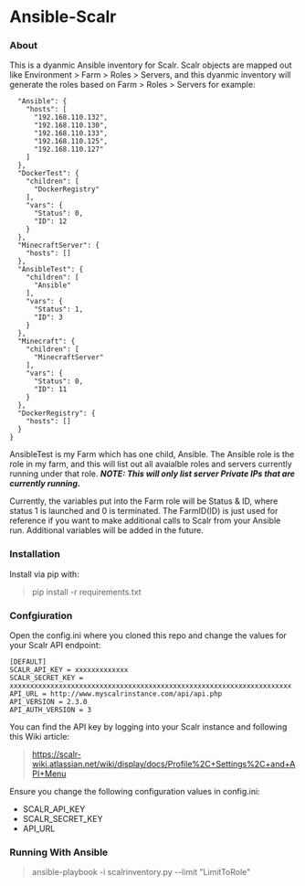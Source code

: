 # Ansible-Scalr
### About
This is a dyanmic Ansible inventory for Scalr.  Scalr objects are mapped out like Environment > Farm > Roles > Servers, and this dyanmic inventory will generate the roles based on Farm > Roles > Servers for example:

```{
  "Ansible": {
    "hosts": [
      "192.168.110.132",
      "192.168.110.130",
      "192.168.110.133",
      "192.168.110.125",
      "192.168.110.127"
    ]
  },
  "DockerTest": {
    "children": [
      "DockerRegistry"
    ],
    "vars": {
      "Status": 0,
      "ID": 12
    }
  },
  "MinecraftServer": {
    "hosts": []
  },
  "AnsibleTest": {
    "children": [
      "Ansible"
    ],
    "vars": {
      "Status": 1,
      "ID": 3
    }
  },
  "Minecraft": {
    "children": [
      "MinecraftServer"
    ],
    "vars": {
      "Status": 0,
      "ID": 11
    }
  },
  "DockerRegistry": {
    "hosts": []
  }
}
```
AnsibleTest is my Farm which has one child, Ansible.  The Ansible role is the role in my farm, and this will list out all avaialble roles and servers currently running under that role. ***NOTE: This will only list server Private IPs that are currently running.***

Currently, the variables put into the Farm role will be Status & ID, where status 1 is launched and 0 is terminated.  The FarmID(ID) is just used for reference if you want to make additional calls to Scalr from your Ansible run.  Additional variables will be added in the future.
### Installation
Install via pip with:
>pip install -r requirements.txt
### Confgiuration
Open the config.ini where you cloned this repo and change the values for your Scalr API endpoint:
```
[DEFAULT]
SCALR_API_KEY = xxxxxxxxxxxxx
SCALR_SECRET_KEY = xxxxxxxxxxxxxxxxxxxxxxxxxxxxxxxxxxxxxxxxxxxxxxxxxxxxxxxxxxxxxxxxxxxxx
API_URL = http://www.myscalrinstance.com/api/api.php
API_VERSION = 2.3.0
API_AUTH_VERSION = 3
```
You can find the API key by logging into your Scalr instance and following this Wiki article:
> https://scalr-wiki.atlassian.net/wiki/display/docs/Profile%2C+Settings%2C+and+API+Menu

Ensure you change the following configuration values in config.ini:
- SCALR_API_KEY
- SCALR_SECRET_KEY
- API_URL
### Running With Ansible
>ansible-playbook -i scalrinventory.py --limit "LimitToRole"